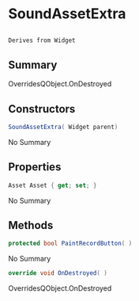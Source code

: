 # SoundAssetExtra

## 
```c#
Derives from Widget
```

## Summary

OverridesQObject.OnDestroyed
## Constructors

```c#
SoundAssetExtra( Widget parent) 
```
No Summary
## Properties

```c#
Asset Asset { get; set; } 
```
No Summary
## Methods

```c#
protected bool PaintRecordButton( ) 
```
No Summary
```c#
override void OnDestroyed( ) 
```
OverridesQObject.OnDestroyed
